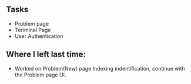 ## Tasks

-   Problem page
-   Teriminal Page
-   User Authentication

## Where I left last time:

-   Worked on Problem(New) page Indexing indentification, continue with the Problem page UI.
